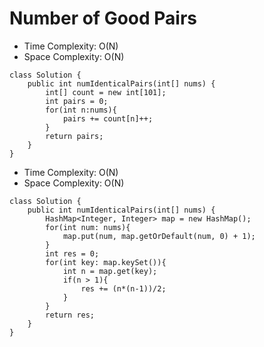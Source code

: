 # Number of Good Pairs

- Time Complexity: O(N)
- Space Complexity: O(N)

```
class Solution {
    public int numIdenticalPairs(int[] nums) {
        int[] count = new int[101];
        int pairs = 0;
        for(int n:nums){
            pairs += count[n]++;
        }
        return pairs;
    }
}
```

- Time Complexity: O(N)
- Space Complexity: O(N)

```
class Solution {
    public int numIdenticalPairs(int[] nums) {
        HashMap<Integer, Integer> map = new HashMap();
        for(int num: nums){
            map.put(num, map.getOrDefault(num, 0) + 1);
        }
        int res = 0;
        for(int key: map.keySet()){
            int n = map.get(key);
            if(n > 1){
                res += (n*(n-1))/2;
            }
        }
        return res;
    }
}
```
